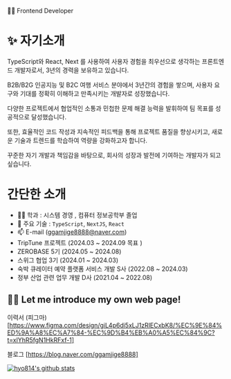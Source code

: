 👩‍💻 Frontend Developer

# ✨ 자기소개
TypeScript와 React, Next 를 사용하여 사용자 경험을 최우선으로 생각하는 프론트엔드 개발자로서, 3년의 경력을 보유하고 있습니다.

B2B/B2G 인공지능 및 B2C 여행 서비스 분야에서 3년간의 경험을 쌓으며, 사용자 요구와 기대를 정확히 이해하고 만족시키는 개발자로 성장했습니다.  

다양한 프로젝트에서 협업적인 소통과 민첩한 문제 해결 능력을 발휘하여 팀 목표를 성공적으로 달성했습니다.  

또한, 효율적인 코드 작성과 지속적인 피드백을 통해 프로젝트 품질을 향상시키고, 새로운 기술과 트렌드를 학습하여 역량을 강화하고자 합니다.

꾸준한 자기 개발과 책임감을 바탕으로, 회사의 성장과 발전에 기여하는 개발자가 되고 싶습니다.



# 간단한 소개
- 👩‍🎓 학과 : 시스템 경영 , 컴퓨터 정보공학부 졸업
- 🌱 주요 기술 : `TypeScript`, `NextJS`, `React`
- 📫 E-mail (ggamjige8888@naver.com)
- TripTune 프로젝트 (2024.03 ~ 2024.09 목표 )
- ZEROBASE 5기 (2024.05 ~ 2024.08)
- 스위그 협업 3기 (2024.01 ~ 2024.03)
- 숙박 큐레이터 예약 플랫폼 서비스 개발 S사 (2022.08 ~ 2024.03)
- 정부 산업 관련 업무 개발 D사 (2021.04 ~ 2022.08)


## 👩‍💻 Let me introduce my own web page! <br>

이력서 (피그마) [https://www.figma.com/design/giL4p6di5xLJ1zRlECxbK8/%EC%9E%84%ED%9A%A8%EC%A7%84-%EC%9D%B4%EB%A0%A5%EC%84%9C?t=xlYhR5fgN1HkRFxf-1]


블로그 [https://blog.naver.com/ggamjige8888]


[![hyo814's github stats](https://github-readme-stats.vercel.app/api?username=hyo814)](https://github.com/anuraghazra/github-readme-stats)
